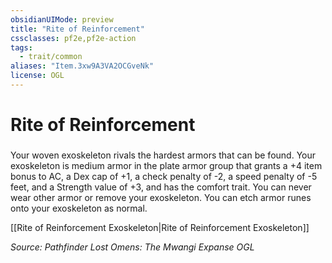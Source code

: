 ```yaml
---
obsidianUIMode: preview
title: "Rite of Reinforcement"
cssclasses: pf2e,pf2e-action
tags:
  - trait/common
aliases: "Item.3xw9A3VA2OCGveNk"
license: OGL
---
```

# Rite of Reinforcement

### 






Your woven exoskeleton rivals the hardest armors that can be found. Your exoskeleton is medium armor in the plate armor group that grants a +4 item bonus to AC, a Dex cap of +1, a check penalty of -2, a speed penalty of -5 feet, and a Strength value of +3, and has the comfort trait. You can never wear other armor or remove your exoskeleton. You can etch armor runes onto your exoskeleton as normal.

[[Rite of Reinforcement Exoskeleton|Rite of Reinforcement Exoskeleton]]

*Source: Pathfinder Lost Omens: The Mwangi Expanse*
*OGL*